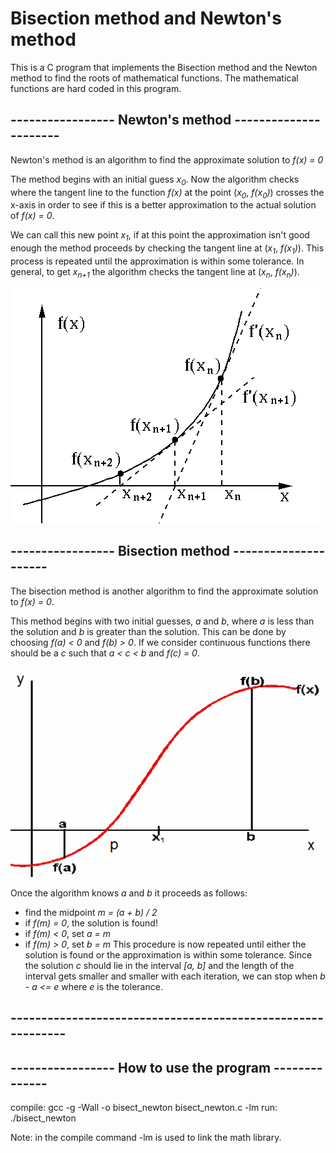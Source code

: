 # Bisection method and Newton's method

This is a C program that implements the Bisection method and the Newton method to
find the roots of mathematical functions. The mathematical functions are hard coded
in this program.

## ----------------- Newton's method ----------------------
Newton's method is an algorithm to find the approximate solution to *f(x) = 0*

The method begins with an initial guess *x<sub>0</sub>*. Now the algorithm checks where
the tangent line to the function *f(x)* at the point (*x<sub>0</sub>*, *f(*x<sub>0</sub>*)*) crosses
the x-axis in order to see if this is a better approximation to the actual solution of *f(x) = 0*.

We can call this new point *x<sub>1</sub>*, if at this point the approximation isn't good enough
the method proceeds by checking the tangent line at (*x<sub>1</sub>*, *f(*x<sub>1</sub>*)*).
This process is repeated until the approximation is within some tolerance.
In general, to get *x<sub>n+1</sub>* the algorithm checks the tangent line at (*x<sub>n</sub>*, *f(*x<sub>n</sub>*)*).

![Newton img](https://raw.githubusercontent.com/Lehmannhen/Bisection-and-Newton-method/master/images/Newton.jpg)




## ----------------- Bisection method ---------------------
The bisection method is another algorithm to find the approximate solution to *f(x) = 0*.

This method begins with two initial guesses, *a* and *b*, where *a* is less than the solution
and *b* is greater than the solution. This can be done by choosing *f(a) < 0* and *f(b) > 0*.
If we consider continuous functions there should be a *c* such that *a < c < b* and *f(c) = 0*.

![Newton img](https://raw.githubusercontent.com/Lehmannhen/Bisection-and-Newton-method/master/images/bisection.jpg)

Once the algorithm knows *a* and *b* it proceeds as follows:
* find the midpoint *m = (a + b) / 2*
* if *f(m) = 0*, the solution is found!
* if *f(m) < 0*, set *a = m*
* if *f(m) > 0*, set *b = m*
This procedure is now repeated until either the solution is found or the approximation is within
some tolerance. Since the solution *c* should lie in the interval *[a, b]* and the length of the
interval gets smaller and smaller with each iteration, we can stop when *b - a <= e* where *e*
is the tolerance.
## ------------------------------------------------------------

## ----------------- How to use the program --------------
compile:  gcc -g -Wall -o bisect_newton bisect_newton.c -lm
run:         ./bisect_newton

Note: in the compile command -lm is used to link the math library.
